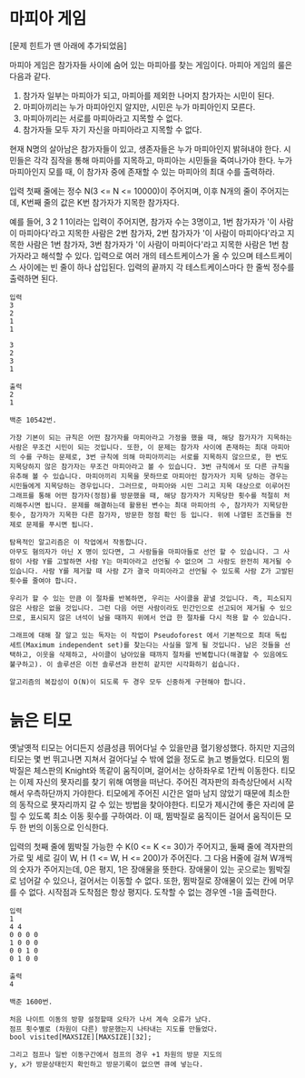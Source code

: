# 마피아 게임

[문제 힌트가 맨 아래에 추가되었음]

마피아 게임은 참가자들 사이에 숨어 있는 마피아를 찾는 게임이다. 마피아 게임의 룰은 다음과 같다.
1. 참가자 일부는 마피아가 되고, 마피아를 제외한 나머지 참가자는 시민이 된다.
2. 마피아끼리는 누가 마피아인지 알지만, 시민은 누가 마피아인지 모른다.
3. 마피아끼리는 서로를 마피아라고 지목할 수 없다.
4. 참가자들 모두 자기 자신을 마피아라고 지목할 수 없다.

현재 N명의 살아남은 참가자들이 있고, 생존자들은 누가 마피아인지 밝혀내야 한다.
시민들은 각각 짐작을 통해 마피아를 지목하고, 마피아는 시민들을 죽여나가야 한다.
누가 마피아인지 모를 때, 이 참가자 중에 존재할 수 있는 마피아의 최대 수를 출력하라.

입력 첫째 줄에는 정수 N(3 <= N <= 10000)이 주어지며, 이후 N개의 줄이 주어지는데,
K번째 줄의 값은 K번 참가자가 지목한 참가자다.

예를 들어, 3 2 1 1이라는 입력이 주어지면, 참가자 수는 3명이고,
1번 참가자가 '이 사람이 마피아다'라고 지목한 사람은 2번 참가자,
2번 참가자가 '이 사람이 마피아다'라고 지목한 사람은 1번 참가자,
3번 참가자가 '이 사람이 마피아다'라고 지목한 사람은 1번 참가자라고 해석할 수 있다.
입력으로 여러 개의 테스트케이스가 올 수 있으며 테스트케이스 사이에는 빈 줄이 하나 삽입된다.
입력의 끝까지 각 테스트케이스마다 한 줄씩 정수를 출력하면 된다.
```
입력
3
2
1
1

3
2
3
1

출력
2
1
```
```
백준 10542번.

가장 기본이 되는 규칙은 어떤 참가자를 마피아라고 가정을 했을 때, 해당 참가자가 지목하는 사람은 무조건 시민이 되는 것입니다. 또한, 이 문제는 참가자 사이에 존재하는 최대 마피아의 수를 구하는 문제로, 3번 규칙에 의해 마피아끼리는 서로를 지목하지 않으므로, 한 번도 지목당하지 않은 참가자는 무조건 마피아라고 볼 수 있습니다. 3번 규칙에서 또 다른 규칙을 유추해 볼 수 있습니다. 마피아끼리 지목을 못하므로 마피아인 참가자가 지목 당하는 경우는 시민들에게 지목당하는 경우입니다. 그러므로, 마피아와 시민 그리고 지목 대상으로 이루어진 그래프를 통해 어떤 참가자(정점)를 방문했을 때, 해당 참가자가 지목당한 횟수를 적절히 처리해주시면 됩니다. 문제를 해결하는데 활용된 변수는 최대 마피아의 수, 참가자가 지목당한 횟수, 참가자가 지목한 다른 참가자, 방문한 정점 확인 등 입니다. 위에 나열된 조건들을 전제로 문제를 푸시면 됩니다.

탐욕적인 알고리즘은 이 작업에서 작동합니다. 
아무도 혐의자가 아닌 X 명이 있다면, 그 사람들을 마피아들로 선언 할 수 있습니다. 그 사람이 사람 Y를 고발하면 사람 Y는 마피아라고 선언될 수 없으며 그 사람도 완전히 제거될 수 있습니다. 사람 Y를 제거할 때 사람 Z가 결국 마피아라고 선언될 수 있도록 사람 Z가 고발된 횟수를 줄여야 합니다.

우리가 할 수 있는 만큼 이 절차를 반복하면, 우리는 사이클을 끝낼 것입니다. 즉, 피소되지 않은 사람은 없을 것입니다. 그런 다음 어떤 사람이라도 민간인으로 선고되어 제거될 수 있으므로, 표시되지 않은 녀석이 남을 때까지 위에서 언급 한 절차를 다시 적용 할 수 있습니다.

그래프에 대해 잘 알고 있는 독자는 이 작업이 Pseudoforest 에서 기본적으로 최대 독립 세트(Maximum independent set)를 찾는다는 사실을 알게 될 것입니다. 남은 것들을 선택하고, 이웃을 삭제하고, 사이클이 남아있을 때까지 절차를 반복합니다(해결할 수 있음에도 불구하고). 이 솔루션은 이전 솔루션과 완전히 같지만 시각화하기 쉽습니다.

알고리즘의 복잡성이 O(N)이 되도록 두 경우 모두 신중하게 구현해야 합니다.
```

# 늙은 티모

옛날옛적 티모는 어디든지 성큼성큼 뛰어다닐 수 있을만큼 혈기왕성했다. 하지만 지금의 티모는 몇 번 뛰고나면 지쳐서 걸어다닐 수 밖에 없을 정도로 늙고 병들었다.
티모의 뜀박질은 체스판의 Knight와 똑같이 움직이며, 걸어서는 상하좌우로 1칸씩 이동한다.
티모는 이제 자신의 묫자리를 찾기 위해 여행을 떠난다. 주어진 격자판의 좌측상단에서 시작해서 우측하단까지 가야한다.
티모에게 주어진 시간은 얼마 남지 않았기 때문에 최소한의 동작으로 묫자리까지 갈 수 있는 방법을 찾아야한다.
티모가 제시간에 좋은 자리에 묻힐 수 있도록 최소 이동 횟수를 구하여라. 이 때, 뜀박질로 움직이든 걸어서 움직이든 모두 한 번의 이동으로 인식한다.

입력의 첫째 줄에 뜀박질 가능한 수 K(0 <= K <= 30)가 주어지고, 둘째 줄에 격자판의 가로 및 세로 길이 W, H (1 <= W, H <= 200)가 주어진다.
그 다음 H줄에 걸쳐 W개씩의 숫자가 주어지는데, 0은 평지, 1은 장애물을 뜻한다. 장애물이 있는 곳으로는 뜀박질로 넘어갈 수 있으나, 걸어서는 이동할 수 없다.
또한, 뜀박질로 장애물이 있는 칸에 머무를 수 없다. 시작점과 도착점은 항상 평지다.
도착할 수 없는 경우엔 -1을 출력한다.
```
입력
1
4 4
0 0 0 0
1 0 0 0
0 0 1 0
0 1 0 0

출력
4
```
```
백준 1600번.

처음 나이트 이동의 방향 설정할때 오타가 나서 계속 오류가 났다.
점프 횟수별로 (차원이 다른) 방문했는지 나타내는 지도를 만들었다. 
bool visited[MAXSIZE][MAXSIZE][32];

그리고 점프나 일반 이동구간에서 점프의 경우 +1 차원의 방문 지도의 
y, x가 방문상태인지 확인하고 방문기록이 없으면 큐에 넣는다.
```
